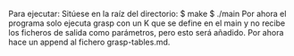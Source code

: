 Para ejecutar:
Sitúese en la raíz del directorio:
$ make
$ ./main
Por ahora el programa solo ejecuta grasp con un K que se define en el main y no recibe los ficheros de salida como parámetros, pero esto será añadido. Por ahora hace un append al fichero grasp-tables.md.